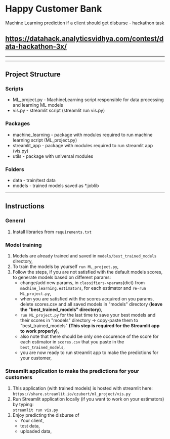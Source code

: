 # Happy Customer Bank
Machine Learning prediction if a client should get disburse - hackathon task
## https://datahack.analyticsvidhya.com/contest/data-hackathon-3x/
---
---

## Project Structure

### Scripts
- ML_project.py - MachineLearning script responsible for data processing and learning ML models
- vis.py - streamlit script (streamlit run vis.py)

### Packages
- machine_learning - package with modules required to run machine learning script (ML_project.py)
- streamlit_app - package with modules required to run streamlit app (vis.py)
- utils - package with universal modules

### Folders
- data - train/test data
- models - trained models saved as *.joblib
---

## Instructions

### General 
1. Install libraries from `requirements.txt`

### Model training 

1. Models are already trained and saved in `models/best_trained_models` directory,
2. To train the models by yourself `run ML_project.py`,
3. Follow the steps, if you are not satisfied with the default models scores, to generate models based on different params:
    - change/add new params, in `classifiers->params`(dict) from `machine_learning.estimators`, for each estimator and `re-run ML_project.py`,
    - when you are satisfied with the scores acquired on you params, delete scores.csv and all saved models in "models" directory **(leave the "best_trained_models" directory)**,
    - `run ML_project.py` for the last time to save your best models and their scores in "models" directory -> copy-paste them to "best_trained_models" __(This step is required for the Streamlit app to work properly)__,
    - also note that there should be only one occurence of the score for each estimator in `scores.csv` that you paste in the `best_trained_models`,
    - you are now ready to run streamlit app to make the predictions for your customer,


### Streamlit application to make the predictions for your customers 
1. This application (with trained models) is hosted with streamlit here:  
    `https://share.streamlit.io/czubert/ml_project/vis.py`
2. Run Streamlit application locally (if you want to work on your estimators) by typing:  
    `streamlit run vis.py`
3. Enjoy predicting the disburse of 
    - Your client,
    - test data,
    - uploaded data,


